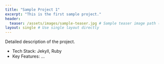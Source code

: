 ```yaml
---
title: "Sample Project 1"
excerpt: "This is the first sample project."
header:
  teaser: /assets/images/sample-teaser.jpg # Sample teaser image path (to be added later)
layout: single # Use single layout directly
---
```


Detailed description of the project.

*   Tech Stack: Jekyll, Ruby
*   Key Features: ... 